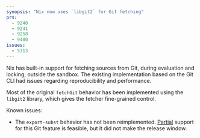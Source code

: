 ```yaml
---
synopsis: "Nix now uses `libgit2` for Git fetching"
prs:
  - 9240
  - 9241
  - 9258
  - 9480
issues:
  - 5313
---
```


Nix has built-in support for fetching sources from Git, during evaluation and locking; outside the sandbox.
The existing implementation based on the Git CLI had issues regarding reproducibility and performance.

Most of the original `fetchGit` behavior has been implemented using the `libgit2` library, which gives the fetcher fine-grained control.

Known issues:
- The `export-subst` behavior has not been reimplemented. [Partial](https://github.com/NixOS/nix/pull/9391#issuecomment-1872503447) support for this Git feature is feasible, but it did not make the release window.
